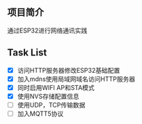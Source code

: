 ## 项目简介

通过ESP32进行网络通讯实践

## Task List

- [x] 访问HTTP服务器修改ESP32基础配置
- [x] 加入mdns使用局域网域名访问HTTP服务器
- [x] 同时启用WIFI AP和STA模式
- [x] 使用NVS存储配置信息
- [ ] 使用UDP，TCP传输数据
- [ ] 加入MQTT5协议
